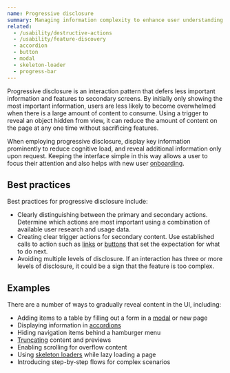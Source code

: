 ```yaml
---
name: Progressive disclosure
summary: Managing information complexity to enhance user understanding and reduce cognitive load.
related:
  - /usability/destructive-actions
  - /usability/feature-discovery
  - accordion
  - button
  - modal
  - skeleton-loader
  - progress-bar
---
```


Progressive disclosure is an interaction pattern that defers less important information and features to secondary screens. By initially only showing the most important information, users are less likely to become overwhelmed when there is a large amount of content to consume. Using a trigger to reveal an object hidden from view, it can reduce the amount of content on the page at any one time without sacrificing features.

When employing progressive disclosure, display key information prominently to reduce cognitive load, and reveal additional information only upon request. Keeping the interface simple in this way allows a user to focus their attention and also helps with new user [onboarding](/usability/feature-discovery).

## Best practices

Best practices for progressive disclosure include:

- Clearly distinguishing between the primary and secondary actions. Determine which actions are most important using a combination of available user research and usage data.
- Creating clear trigger actions for secondary content. Use established calls to action such as [links](/components/link) or [buttons](/components/button) that set the expectation for what to do next.
- Avoiding multiple levels of disclosure. If an interaction has three or more levels of disclosure, it could be a sign that the feature is too complex.

## Examples

There are a number of ways to gradually reveal content in the UI, including:

- Adding items to a table by filling out a form in a [modal](/components/modal) or new page
- Displaying information in [accordions](/components/accordion)
- Hiding navigation items behind a hamburger menu
- [Truncating](/product-foundations/layout#truncation) content and previews
- Enabling scrolling for overflow content
- Using [skeleton loaders](/components/skeleton-loader) while lazy loading a page
- Introducing step-by-step flows for complex scenarios
